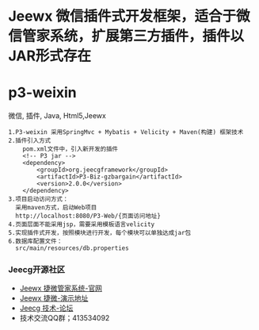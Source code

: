 Jeewx 微信插件式开发框架，适合于微信管家系统，扩展第三方插件，插件以JAR形式存在
==========
p3-weixin
===============

微信, 插件, Java, Html5,Jeewx

    1.P3-weixin 采用SpringMvc + Mybatis + Velicity + Maven(构建) 框架技术
    2.插件引入方式
        pom.xml文件中，引入新开发的插件
        <!-- P3 jar -->
 	    <dependency>
			<groupId>org.jeecgframework</groupId>
			<artifactId>P3-Biz-gzbargain</artifactId>
			<version>2.0.0</version>
		</dependency>
	3.项目启动访问方式：
	  采用maven方式，启动Web项目
      http://localhost:8080/P3-Web/{页面访问地址}
    4.页面层面不能采用jsp，需要采用模板语言velicity
    5.实现插件式开发，按照模块进行开发，每个模块可以单独达成jar包
	6.数据库配置文件：
	  src/main/resources/db.properties
	  
	  
### Jeecg开源社区

* [Jeewx 捷微管家系统-官网](http://www.jeewx.com)
* [Jeewx 捷微-演示地址](http://www.jeewx.com/jeewx)
* [Jeecg 技术-论坛](http://www.jeecg.org)
*  技术交流QQ群；413534092